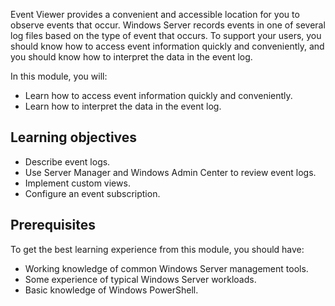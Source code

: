 Event Viewer provides a convenient and accessible location for you to observe events that occur. Windows Server records events in one of several log files based on the type of event that occurs. To support your users, you should know how to access event information quickly and conveniently, and you should know how to interpret the data in the event log.

In this module, you will:

- Learn how to access event information quickly and conveniently.
- Learn how to interpret the data in the event log.

## Learning objectives

- Describe event logs.
- Use Server Manager and Windows Admin Center to review event logs.
- Implement custom views.
- Configure an event subscription.

## Prerequisites

To get the best learning experience from this module, you should have:

- Working knowledge of common Windows Server management tools.
- Some experience of typical Windows Server workloads.
- Basic knowledge of Windows PowerShell.
